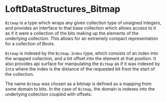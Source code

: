 # LoftDataStructures_Bitmap

`Bitmap` is a type which wraps any given collection type of unsigned integers,
and provides an interface to that base collection which allows access to it as
if it were a collection of the bits making up the elements of the underlying
collection. This allows for an extremely compact representation for a collection
of Bools.

`Bitmap` is indexed by the `Bitmap.Index` type, which consists of an index into
the wrapped collection, and a bit offset into the element at that position. It
also provides api surface for manipulating the `Bitmap` as if it was indexed by
`Int`s where the index is the distance of the requested bit from the start of
the collection.

The name `Bitmap` was chosen as a bitmap is defined as a mapping from some
domain to bits. In the case of `Bitmap`, the domain is indexes into the
underlying collection coupled with offsets.
